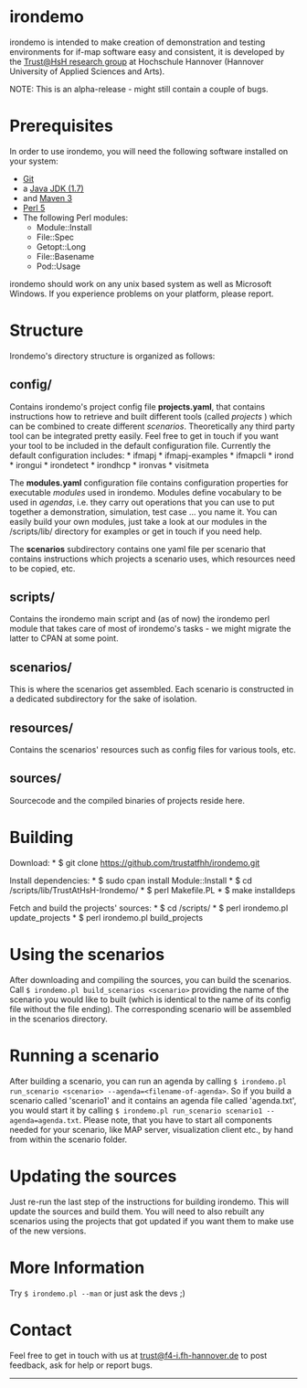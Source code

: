 irondemo
========
irondemo is intended to make creation of demonstration and testing environments for if-map software easy and consistent, it is developed by the [Trust@HsH research group][trustathsh] at Hochschule Hannover (Hannover University of Applied Sciences and Arts).

NOTE: This is an alpha-release - might still contain a couple of bugs.

Prerequisites
=============
In order to use irondemo, you will need the following software installed on your system:
* [Git][git]
* a [Java JDK (1.7)][java]
* and [Maven 3][maven]
* [Perl 5][perl]
* The following Perl modules:
	- Module::Install
	- File::Spec
	- Getopt::Long
	- File::Basename
	- Pod::Usage

irondemo should work on any unix based system as well as Microsoft Windows. If you experience problems on your platform, please report.

Structure
========
Irondemo's directory structure is organized as follows:

config/
-------
Contains irondemo's project config file **projects.yaml**, that contains instructions how to retrieve and built different tools (called *projects* ) which can be combined to create different *scenarios*. Theoretically any third party tool can be integrated pretty easily. Feel free to get in touch if you want your tool to be included in the default configuration file. Currently the default configuration includes: 
	* ifmapj
	* ifmapj-examples
	* ifmapcli
	* irond
	* irongui
	* irondetect
	* irondhcp
	* ironvas
	* visitmeta

The **modules.yaml** configuration file contains configuration properties for executable *modules* used in irondemo. Modules define vocabulary to be used in *agendas*, i.e. they carry out operations that you can use to put together a demonstration, simulation, test case ... you name it. You can easily build your own modules, just take a look at our modules in the /scripts/lib/ directory for examples or get in touch if you need help.

The **scenarios** subdirectory contains one yaml file per scenario that contains instructions which projects a scenario uses, which resources need to be copied, etc.

scripts/
--------
Contains the irondemo main script and (as of now) the irondemo perl module that takes care of most of irondemo's tasks - we might migrate the latter to CPAN at some point.

scenarios/
----------
This is where the scenarios get assembled. Each scenario is constructed in a dedicated subdirectory for the sake of isolation.

resources/
----------
Contains the scenarios' resources such as config files for various tools, etc.

sources/
--------
Sourcecode and the compiled binaries of projects reside here.

Building
========
Download:
	* $ git clone https://github.com/trustatfhh/irondemo.git

Install dependencies:
	* $ sudo cpan install Module::Install
	* $ cd <irondemo root>/scripts/lib/TrustAtHsH-Irondemo/
	* $ perl Makefile.PL
	* $ make installdeps

Fetch and build the projects' sources:
	* $ cd <irondemo root>/scripts/
	* $ perl irondemo.pl update_projects
	* $ perl irondemo.pl build_projects

Using the scenarios
===================
After downloading and compiling the sources, you can build the scenarios. Call `$ irondemo.pl build_scenarios <scenario>` providing the name of the scenario you would like to built (which is identical to the name of its config file without the file ending). The corresponding scenario will be assembled in the scenarios directory.

Running a scenario
==================
After building a scenario, you can run an agenda by calling `$ irondemo.pl run_scenario <scenario> --agenda=<filename-of-agenda>`. So if you build a scenario called 'scenario1' and it contains an agenda file called 'agenda.txt', you would start it by calling `$ irondemo.pl run_scenario scenario1 --agenda=agenda.txt`.
Please note, that you have to start all components needed for your scenario, like MAP server, visualization client etc., by hand from within the scenario folder.

Updating the sources
====================
Just re-run the last step of the instructions for building irondemo. This will update the sources and build them. You will need to also rebuilt any scenarios using the projects that got updated if you want them to make use of the new versions.

More Information
================
Try `$ irondemo.pl --man` or just ask the devs ;)

Contact
=======
Feel free to get in touch with us at <trust@f4-i.fh-hannover.de> to post feedback, ask for help or report bugs.

---

[1]: https://github.com/trustatfhh/irondemo
[git]: http://git-scm.com/
[java]: http://www.oracle.com/technetwork/java/javase/downloads/index.html
[maven]: http://maven.apache.org/
[perl]: http://www.perl.org/
[trustathsh]: http://trust.f4.hs-hannover.de
